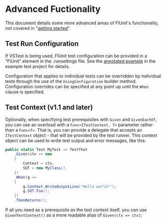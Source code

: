 # Advanced Fuctionality

This document details some more advanced areas of FlUnit's functionality, not covered in "[getting started](./getting-started.md)".

## Test Run Configuration

If VSTest is being used, FlUnit test configuration can be provided in a "FlUnit" element in the .runsettings file.
See the [annotated example](../../src/Example.TestProject/.runsettings) in the example test project for details.

Configuration that applies to individual tests can be overridden by individual tests through the use of the `UsingConfiguration` builder method.
Configuration overrides can be specified at any point up until the `When` clause is specified.

## Test Context (v1.1 and later)

Optionally, when specifying test prerequisites with `Given` and `GivenEachOf`, you can use an overload with a `Func<ITestContext, T>` parameter rather than a `Func<T>`.
That is, you can provide a delegate that accepts an `ITestContext` object - that will be provided by the test runner. This context object can be used to write test output and error messages, like this:

```csharp
public static Test MyTest => TestThat
    .Given(ctx => new
    {
        Context = ctx,
        SUT = new MyClass(),
    })
    .When(g =>
    {
        g.Context.WriteOutputLine("Hello world!");
        g.SUT.Foo();
    })
    .ThenReturns();
```

If all you need as a prerequisite as the test context itself, you can use `GivenTestContext()` as a more readable alias of `Given(ctx => ctx)`;
